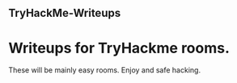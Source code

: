 ## TryHackMe-Writeups
# Writeups for TryHackme rooms.

These will be mainly easy rooms.
Enjoy and safe hacking.
